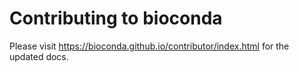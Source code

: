 # Contributing to bioconda

Please visit https://bioconda.github.io/contributor/index.html for the updated docs.
